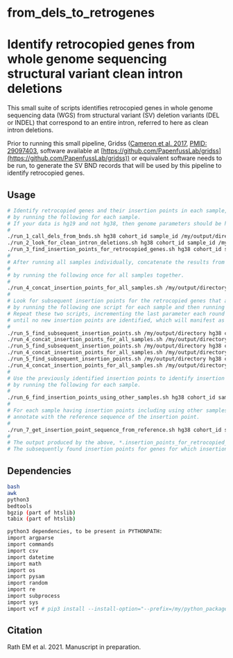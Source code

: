 # from_dels_to_retrogenes

# Identify retrocopied genes from whole genome sequencing structural variant clean intron deletions

This small suite of scripts identifies retrocopied genes in whole genome sequencing data (WGS) from structural variant (SV) deletion variants (DEL or INDEL) that correspond to an entire intron, referred to here as clean intron deletions.

Prior to running this small pipeline, Gridss ([Cameron et al. 2017](https://genome.cshlp.org/content/27/12/2050), [PMID: 29097403](https://pubmed.ncbi.nlm.nih.gov/29097403/), software available at [https://github.com/PapenfussLab/gridss](https://github.com/PapenfussLab/gridss)) or equivalent software needs to be run, to generate the SV BND records that will be used by this pipeline to identify retrocopied genes.

## Usage

```bash
# Identify retrocopied genes and their insertion points in each sample,
# by running the following for each sample.
# If your data is hg19 and not hg38, then genome parameters should be hg19.
#
./run_1_call_dels_from_bnds.sh hg38 cohort_id sample_id /my/output/directory /my/temp/directory /my/gridss/output.vcf.gz
./run_2_look_for_clean_intron_deletions.sh hg38 cohort_id sample_id /my/output/directory /my/temp/directory /my/gridss/output.vcf.gz
./run_3_find_insertion_points_for_retrocopied_genes.sh hg38 cohort_id sample_id /my/output/directory /my/temp/directory /my/gridss/output.vcf.gz /my/PYTHONPATH/python_packages/lib/python3.N/site-packages /a/representative/bam/file
#
# After running all samples individually, concatenate the results from all samples,
#
# by running the following once for all samples together.
#
./run_4_concat_insertion_points_for_all_samples.sh /my/output/directory
#
# Look for subsequent insertion points for the retrocopied genes that already have insertion points,
# by running the following one script for each sample and then running the concat script for all samples.
# Repeat these two scripts, incrementing the last parameter each round so that the output file names can be different to previous rounds,
# until no new insertion points are identified, which will manifest as an empty output file.
#
./run_5_find_subsequent_insertion_points.sh /my/output/directory hg38 cohort_id sample_id /my/output/directory /my/temp/directory /my/gridss/output.vcf.gz /my/PYTHONPATH /a/representative/bam/file 2
./run_4_concat_insertion_points_for_all_samples.sh /my/output/directory
./run_5_find_subsequent_insertion_points.sh /my/output/directory hg38 cohort_id sample_id /my/output/directory /my/temp/directory /my/gridss/output.vcf.gz /my/PYTHONPATH /a/representative/bam/file 3
./run_4_concat_insertion_points_for_all_samples.sh /my/output/directory
./run_5_find_subsequent_insertion_points.sh /my/output/directory hg38 cohort_id sample_id /my/output/directory /my/temp/directory /my/gridss/output.vcf.gz /my/PYTHONPATH /a/representative/bam/file 4
./run_4_concat_insertion_points_for_all_samples.sh /my/output/directory
#
# Use the previously identified insertion points to identify insertion points in retrocopied genes that do not yet have insertion points identified,
# by running the following for each sample.
#
./run_6_find_insertion_points_using_other_samples.sh hg38 cohort_id sample_id /my/output/directory /my/temp/directory /my/gridss/output.vcf.gz /my/PYTHONPATH /a/representative/bam/file
#
# For each sample having insertion points including using other samples,
# annotate with the reference sequence of the insertion point.
#
./run_7_get_insertion_point_sequence_from_reference.sh hg38 cohort_id sample_id /my/output/directory /my/temp/directory reference_fasta /my/PYTHONPATH
#
# The output produced by the above, *.insertion_points_for_retrocopied_genes_including_using_other_samples.insertion_pt_ref_seq.tsv, does include the initially found insertion points and those found using the insertion points of other samples, but does not include the subsequently found insertion points for genes for which insertion points were initially found.
# The subsequently found insertion points for genes for which insertion points were intially found are output in *.insertion_points_for_deletions_that_are_retrocopied_genes_N.tsv where N is the round that it was found in.
```

## Dependencies

```bash
bash
awk
python3
bedtools
bgzip (part of htslib)
tabix (part of htslib)

python3 dependencies, to be present in PYTHONPATH:
import argparse
import commands
import csv
import datetime
import math
import os
import pysam
import random
import re
import subprocess
import sys
import vcf # pip3 install --install-option="--prefix=/my/python_packages" pyvcf
```

## Citation

Rath EM et al. 2021. Manuscript in preparation.


